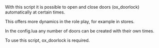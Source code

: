 With this script it is possible to open and close doors (ox_doorlock) automatically at certain times.

This offers more dynamics in the role play, for example in stores.

In the config.lua any number of doors can be created with their own times.

To use this script, ox_doorlock is required.
